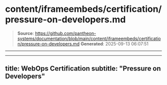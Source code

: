 # content/iframeembeds/certification/pressure-on-developers.md

> **Source**: https://github.com/pantheon-systems/documentation/blob/main/content/iframeembeds/certification/pressure-on-developers.md
> **Generated**: 2025-09-13 06:07:51

---

---
title: WebOps Certification
subtitle: "Pressure on Developers"
---

<Partial file="certification-guide/pressure-on-developers.md" />
